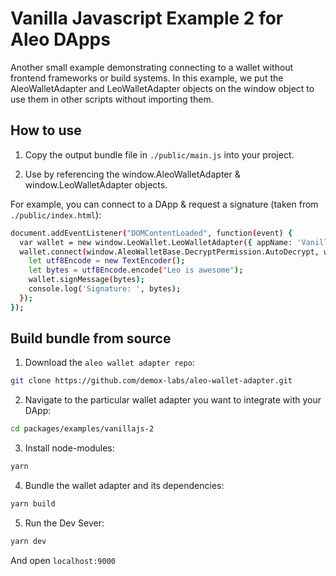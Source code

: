 # Vanilla Javascript Example 2 for Aleo DApps

Another small example demonstrating connecting to a wallet without frontend frameworks or build systems.
In this example, we put the AleoWalletAdapter and LeoWalletAdapter objects on the window object to use them in other scripts without importing them.

## How to use

1. Copy the output bundle file in `./public/main.js` into your project.

2. Use by referencing the window.AleoWalletAdapter & window.LeoWalletAdapter objects.

For example, you can connect to a DApp & request a signature (taken from `./public/index.html`):
```bash
document.addEventListener("DOMContentLoaded", function(event) {
  var wallet = new window.LeoWallet.LeoWalletAdapter({ appName: 'Vanilla JS Example'});
  wallet.connect(window.AleoWalletBase.DecryptPermission.AutoDecrypt, window.AleoWalletBase.WalletAdapterNetwork.Mainnet).then(() => {
    let utf8Encode = new TextEncoder();
    let bytes = utf8Encode.encode("Leo is awesome");
    wallet.signMessage(bytes);
    console.log('Signature: ', bytes);
  });
});
```

## Build bundle from source

1. Download the `aleo wallet adapter repo`:
```bash
git clone https://github.com/demox-labs/aleo-wallet-adapter.git
```

2. Navigate to the particular wallet adapter you want to integrate with your DApp:
```bash
cd packages/examples/vanillajs-2
```

3. Install node-modules:
```bash
yarn
```

4. Bundle the wallet adapter and its dependencies:
```bash
yarn build
```

5. Run the Dev Sever:
```bash
yarn dev
```

And open `localhost:9000`
